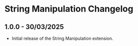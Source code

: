 # String Manipulation Changelog

## 1.0.0 - 30/03/2025
- Initial release of the String Manipulation extension.